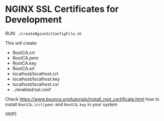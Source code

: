 # NGINX SSL Certificates for Development

RUN: `./createNginxSslConfigFile.sh`

This will create:

- RootCA.crt
- RootCA.pem
- RootCA.key
- RootCA.srl
- localhost/localhost.crt
- localhost/localhost.key
- localhost/localhost.csr
- ../enabled/ssl.conf

Check https://www.bounca.org/tutorials/install_root_certificate.html
how to install `RootCA.(crt|pem)` and `RootCA.key` in your system

(WIP)